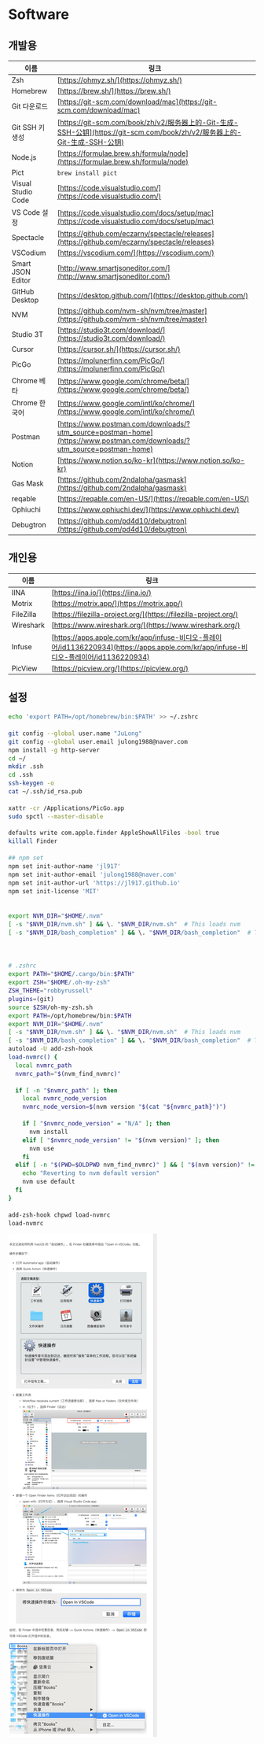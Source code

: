 # Software

## 개발용

| 이름               | 링크                                                                                                                       |
| ------------------ | -------------------------------------------------------------------------------------------------------------------------- |
| Zsh                | [https://ohmyz.sh/](https://ohmyz.sh/)                                                                                     |
| Homebrew           | [https://brew.sh/](https://brew.sh/)                                                                                       |
| Git 다운로드       | [https://git-scm.com/download/mac](https://git-scm.com/download/mac)                                                       |
| Git SSH 키 생성    | [https://git-scm.com/book/zh/v2/服务器上的-Git-生成-SSH-公钥](https://git-scm.com/book/zh/v2/服务器上的-Git-生成-SSH-公钥) |
| Node.js            | [https://formulae.brew.sh/formula/node](https://formulae.brew.sh/formula/node)                                             |
| Pict               | `brew install pict`                                                                                                        |
| Visual Studio Code | [https://code.visualstudio.com/](https://code.visualstudio.com/)                                                           |
| VS Code 설정       | [https://code.visualstudio.com/docs/setup/mac](https://code.visualstudio.com/docs/setup/mac)                               |
| Spectacle          | [https://github.com/eczarny/spectacle/releases](https://github.com/eczarny/spectacle/releases)                             |
| VSCodium           | [https://vscodium.com/](https://vscodium.com/)                                                                             |
| Smart JSON Editor  | [http://www.smartjsoneditor.com/](http://www.smartjsoneditor.com/)                                                         |
| GitHub Desktop     | [https://desktop.github.com/](https://desktop.github.com/)                                                                 |
| NVM                | [https://github.com/nvm-sh/nvm/tree/master](https://github.com/nvm-sh/nvm/tree/master)                                     |
| Studio 3T          | [https://studio3t.com/download/](https://studio3t.com/download/)                                                           |
| Cursor             | [https://cursor.sh/](https://cursor.sh/)                                                                                   |
| PicGo              | [https://molunerfinn.com/PicGo/](https://molunerfinn.com/PicGo/)                                                           |
| Chrome 베타        | [https://www.google.com/chrome/beta/](https://www.google.com/chrome/beta/)                                                 |
| Chrome 한국어      | [https://www.google.com/intl/ko/chrome/](https://www.google.com/intl/ko/chrome/)                                           |
| Postman            | [https://www.postman.com/downloads/?utm_source=postman-home](https://www.postman.com/downloads/?utm_source=postman-home)   |
| Notion             | [https://www.notion.so/ko-kr](https://www.notion.so/ko-kr)                                                                 |
| Gas Mask           | [https://github.com/2ndalpha/gasmask](https://github.com/2ndalpha/gasmask)                                                 |
| reqable            | [https://reqable.com/en-US/](https://reqable.com/en-US/)                                                                   |
| Ophiuchi           | [https://www.ophiuchi.dev/](https://www.ophiuchi.dev/)                                                                     |
| Debugtron          | [https://github.com/pd4d10/debugtron](https://github.com/pd4d10/debugtron)                                                 |

## 개인용

| 이름      | 링크                                                                                                                                   |
| --------- | -------------------------------------------------------------------------------------------------------------------------------------- |
| IINA      | [https://iina.io/](https://iina.io/)                                                                                                   |
| Motrix    | [https://motrix.app/](https://motrix.app/)                                                                                             |
| FileZilla | [https://filezilla-project.org/](https://filezilla-project.org/)                                                                       |
| Wireshark | [https://www.wireshark.org/](https://www.wireshark.org/)                                                                               |
| Infuse    | [https://apps.apple.com/kr/app/infuse-비디오-플레이어/id1136220934](https://apps.apple.com/kr/app/infuse-비디오-플레이어/id1136220934) |
| PicView   | [https://picview.org/](https://picview.org/)                                                                                           |

## 설정

```sh
echo 'export PATH=/opt/homebrew/bin:$PATH' >> ~/.zshrc

git config --global user.name "JuLong"
git config --global user.email julong1988@naver.com
npm install -g http-server
cd ~/
mkdir .ssh
cd .ssh
ssh-keygen -o
cat ~/.ssh/id_rsa.pub

xattr -cr /Applications/PicGo.app
sudo spctl --master-disable

defaults write com.apple.finder AppleShowAllFiles -bool true
killall Finder

## npm set
npm set init-author-name 'jl917'
npm set init-author-email 'julong1988@naver.com'
npm set init-author-url 'https://jl917.github.io'
npm set init-license 'MIT'


export NVM_DIR="$HOME/.nvm"
[ -s "$NVM_DIR/nvm.sh" ] && \. "$NVM_DIR/nvm.sh"  # This loads nvm
[ -s "$NVM_DIR/bash_completion" ] && \. "$NVM_DIR/bash_completion"  # This loads nvm bash_completion



# .zshrc
export PATH="$HOME/.cargo/bin:$PATH"
export ZSH="$HOME/.oh-my-zsh"
ZSH_THEME="robbyrussell"
plugins=(git)
source $ZSH/oh-my-zsh.sh
export PATH=/opt/homebrew/bin:$PATH
export NVM_DIR="$HOME/.nvm"
[ -s "$NVM_DIR/nvm.sh" ] && \. "$NVM_DIR/nvm.sh"  # This loads nvm
[ -s "$NVM_DIR/bash_completion" ] && \. "$NVM_DIR/bash_completion"  # This loads nvm bash_completion
autoload -U add-zsh-hook
load-nvmrc() {
  local nvmrc_path
  nvmrc_path="$(nvm_find_nvmrc)"

  if [ -n "$nvmrc_path" ]; then
    local nvmrc_node_version
    nvmrc_node_version=$(nvm version "$(cat "${nvmrc_path}")")

    if [ "$nvmrc_node_version" = "N/A" ]; then
      nvm install
    elif [ "$nvmrc_node_version" != "$(nvm version)" ]; then
      nvm use
    fi
  elif [ -n "$(PWD=$OLDPWD nvm_find_nvmrc)" ] && [ "$(nvm version)" != "$(nvm version default)" ]; then
    echo "Reverting to nvm default version"
    nvm use default
  fi
}

add-zsh-hook chpwd load-nvmrc
load-nvmrc
```

![](https://raw.githubusercontent.com/jl917/s/master/image/20250302222328-4ecb61c77381ddc25c759173828383ae.png)